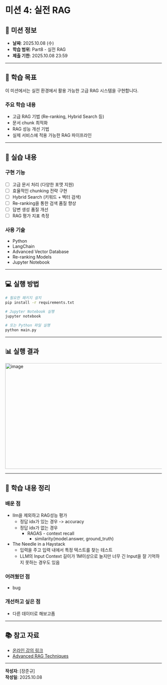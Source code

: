 # 미션 4: 실전 RAG

## 📌 미션 정보

- **날짜**: 2025.10.08 (수)
- **학습 범위**: Part8 - 실전 RAG
- **제출 기한**: 2025.10.08 23:59

---

## 🎯 학습 목표

이 미션에서는 실전 환경에서 활용 가능한 고급 RAG 시스템을 구현합니다.

### 주요 학습 내용
- 고급 RAG 기법 (Re-ranking, Hybrid Search 등)
- 문서 chunk 최적화
- RAG 성능 개선 기법
- 실제 서비스에 적용 가능한 RAG 파이프라인

---

## 📝 실습 내용

### 구현 기능
- [ ] 고급 문서 처리 (다양한 포맷 지원)
- [ ] 효율적인 chunking 전략 구현
- [ ] Hybrid Search (키워드 + 벡터 검색)
- [ ] Re-ranking을 통한 검색 품질 향상
- [ ] 답변 생성 품질 개선
- [ ] RAG 평가 지표 측정

### 사용 기술
- Python
- LangChain
- Advanced Vector Database
- Re-ranking Models
- Jupyter Notebook

---

## 💻 실행 방법

```bash
# 필요한 패키지 설치
pip install -r requirements.txt

# Jupyter Notebook 실행
jupyter notebook

# 또는 Python 파일 실행
python main.py
```

---

## 📊 실행 결과

<img width="560" height="339" alt="image" src="https://github.com/user-attachments/assets/c2542c89-da46-4516-a4ec-4a51da672322" />

---

## 🤔 학습 내용 정리

### 배운 점
- llm을 제외하고 RAG성능 평가
    - 정답 idx가 있는 경우 -> accuracy
    - 정답 idx가 없는 경우
        - RAGAS - context recall
            - similarity(model.answer, ground_truth)
- The Needle in a Haystack 
    - 입력을 주고 입력 내에서 특정 텍스트를 찾는 테스트
    - LLM의 Input Context 길이가 1M이상으로 늘지만 너무 긴 Input을 잘 기억하지 못하는 경우도 있음


### 어려웠던 점
- bug

### 개선하고 싶은 점
- 다른 데이터로 해보고픔

---

## 📚 참고 자료

- [온라인 강의 링크]()
- [Advanced RAG Techniques](https://www.pinecone.io/learn/series/rag/)

---

**작성자**: [장준규]  
**작성일**: 2025.10.08

